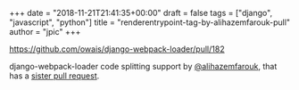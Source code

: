 +++
date = "2018-11-21T21:41:35+00:00"
draft = false
tags = ["django", "javascript", "python"]
title = "renderentrypoint-tag-by-alihazemfarouk-pull"
author = "jpic"
+++

https://github.com/owais/django-webpack-loader/pull/182

django-webpack-loader code splitting support by [@alihazemfarouk](https://github.com/alihazemfarouk), that has a [sister pull request](https://github.com/owais/webpack-bundle-tracker/pull/41).

